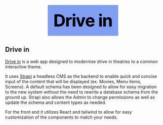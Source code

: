 <center>
  <img height="100px" src="https://github.com/owen-duncan-snobel/driveIn/blob/master/images/drivein.png?raw=true">
</center>

 <p> <h2>Drive in </h2> </p>
 
 
[Drive in](https://driveinfrontend.herokuapp.com) is a web app designed to modernise drive in theatres to a common interactive theme.

 It uses [Strapi](https://github.com/strapi/strapi) a headless CMS as the backend to enable quick and concise input of the content that will be displayed (ex. Movies, Menu items, Screens). A default schema has been designed to allow for easy migration to the new system without the need to rewrite a database schema from the ground up. Strapi also allows the Admin to change permissions as well as update the schema and content types as needed. 

For the front end it utilizes React and tailwind to allow for easy customization of the components to match your needs.


